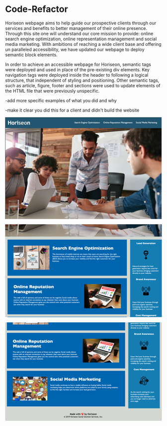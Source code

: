 # Code-Refactor

Horiseon webpage aims to help guide our prospective clients through our services and benefits to better management of their online presence. Through this site one will understand our core mission to provide: online search engine optimization, online representation management and social media marketing. With ambitions of reaching a wide client base and offering un paralleled accessibility, we have updated our webpage to deploy semantic block elements. 

In order to achieve an accessible webpage for Horiseon, semantic tags were deployed and used in place of the pre-existing div elements. Key navigation tags were deployed inside the header to following a logical structure, that independent of styling and positioning. Other semantic tags, such as article, figure, footer and sections were used to update elements of the HTML file that were previously unspecific. 

-add more specific examples of what you did and why 

-make it clear you did this for a client and didn't build the website

![Alt text](assets/images/Horiseon-SS-1.png)

![Alt text](assets/images/Horiseon-SS-2.png)

![Alt text](assets/images/Horiseon-SS-3.png)







